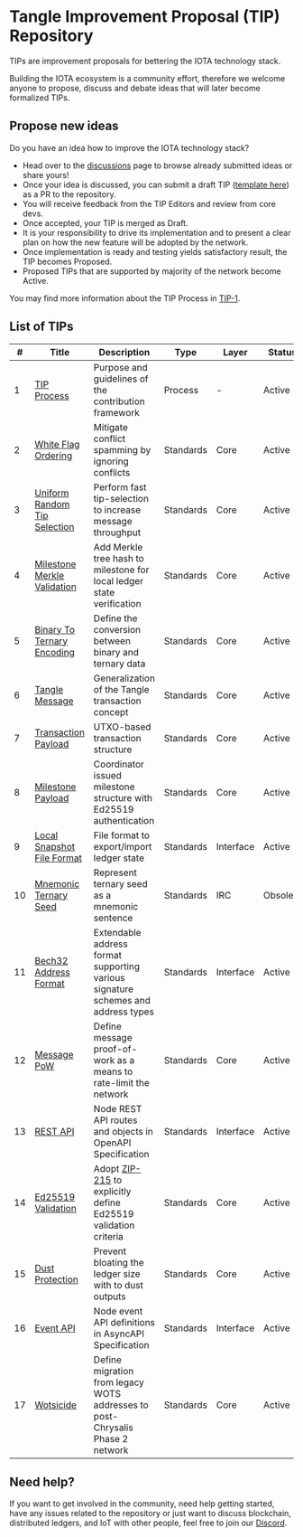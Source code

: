 # Tangle Improvement Proposal (TIP) Repository

TIPs are improvement proposals for bettering the IOTA technology stack.

Building the IOTA ecosystem is a community effort, therefore we welcome anyone to propose, discuss and debate ideas that will later become formalized TIPs.

## Propose new ideas

Do you have an idea how to improve the IOTA technology stack?
- Head over to the [discussions](https://github.com/iotaledger/tips/discussions) page to browse already submitted ideas or share yours!
- Once your idea is discussed, you can submit a draft TIP ([template here](./tip-template.md)) as a PR to the repository.
- You will receive feedback from the TIP Editors and review from core devs.
- Once accepted, your TIP is merged as Draft.
- It is your responsibility to drive its implementation and to present a clear plan on how the new feature will be adopted by the network.
- Once implementation is ready and testing yields satisfactory result, the TIP becomes Proposed.
- Proposed TIPs that are supported by majority of the network become Active.

You may find more information about the TIP Process in [TIP-1](./tips/TIP-0001/tip-0001.md).

## List of TIPs

| # | Title | Description | Type | Layer | Status |
| --- | --- | ----------- | ---- | ----- | ------ |
| 1 | [TIP Process](tips/TIP-0001/tip-0001.md)| Purpose and guidelines of the contribution framework | Process | - | Active |
| 2 | [White Flag Ordering](tips/TIP-0002/tip-0002.md)| Mitigate conflict spamming by ignoring conflicts | Standards | Core | Active |
| 3 | [Uniform Random Tip Selection](tips/TIP-0003/tip-0003.md)| Perform fast tip-selection to increase message throughput | Standards | Core | Active |
| 4 | [Milestone Merkle Validation](tips/TIP-0004/tip-0004.md)| Add Merkle tree hash to milestone for local ledger state verification | Standards | Core | Active |
| 5 | [Binary To Ternary Encoding](tips/TIP-0005/tip-0005.md)| Define the conversion between binary and ternary data | Standards | Core | Active |
| 6 | [Tangle Message](tips/TIP-0006/tip-0006.md)| Generalization of the Tangle transaction concept | Standards | Core | Active |
| 7 | [Transaction Payload](tips/TIP-0007/tip-0007.md)| UTXO-based transaction structure | Standards | Core | Active |
| 8 | [Milestone Payload](tips/TIP-0008/tip-0008.md)| Coordinator issued milestone structure with Ed25519 authentication | Standards | Core | Active |
| 9 | [Local Snapshot File Format](tips/TIP-0009/tip-0009.md)| File format to export/import ledger state | Standards | Interface | Active |
| 10 | [Mnemonic Ternary Seed](tips/TIP-0010/tip-0010.md)| Represent ternary seed as a mnemonic sentence | Standards | IRC | Obsolete |
| 11 | [Bech32 Address Format](tips/TIP-0011/tip-0011.md)| Extendable address format supporting various signature schemes and address types | Standards | Interface | Active |
| 12 | [Message PoW](tips/TIP-0012/tip-0012.md)| Define message proof-of-work as a means to rate-limit the network | Standards | Core | Active |
| 13 | [REST API](tips/TIP-0013/tip-0013.md)| Node REST API routes and objects in OpenAPI Specification | Standards | Interface | Active |
| 14 | [Ed25519 Validation](tips/TIP-0014/tip-0014.md)| Adopt [ZIP-215](https://zips.z.cash/zip-0215) to explicitly define Ed25519 validation criteria | Standards | Core | Active |
| 15 | [Dust Protection](tips/TIP-0015/tip-0015.md)| Prevent bloating the ledger size with to dust outputs | Standards | Core | Active |
| 16 | [Event API](tips/TIP-0016/tip-0016.md)| Node event API definitions in AsyncAPI Specification | Standards | Interface | Active |
| 17 | [Wotsicide](tips/TIP-0017/tip-0017.md)| Define migration from legacy WOTS addresses to post-Chrysalis Phase 2 network | Standards | Core | Active |

## Need help?

If you want to get involved in the community, need help getting started, have any issues related to the repository or just want to discuss blockchain, distributed ledgers, and IoT with other people, feel free to join our [Discord](https://discord.iota.org/).
